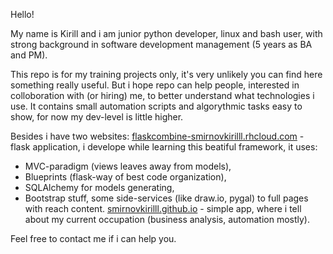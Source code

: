 Hello!

My name is Kirill and i am junior python developer, linux and bash user, with strong background in software development management (5 years as BA and PM).

This repo is for my training projects only, it's very unlikely you can find here something really useful. But i hope repo can help people, interested in colloboration with (or hiring) me, to better understand what technologies i use. It contains small automation scripts and algorythmic tasks easy to show, for now my dev-level is little higher.

Besides i have two websites:
[flaskcombine-smirnovkirilll.rhcloud.com](http://flaskcombine-smirnovkirilll.rhcloud.com) - flask application, i develope while learning this beatiful framework, it uses:
- MVC-paradigm (views leaves away from models),
- Blueprints (flask-way of best code organization),
- SQLAlchemy for models generating,
- Bootstrap stuff, some side-services (like draw.io, pygal) to full pages with reach content.
[smirnovkirilll.github.io](http://smirnovkirilll.github.io) - simple app, where i tell about my current occupation (business analysis, automation mostly).

Feel free to contact me if i can help you.